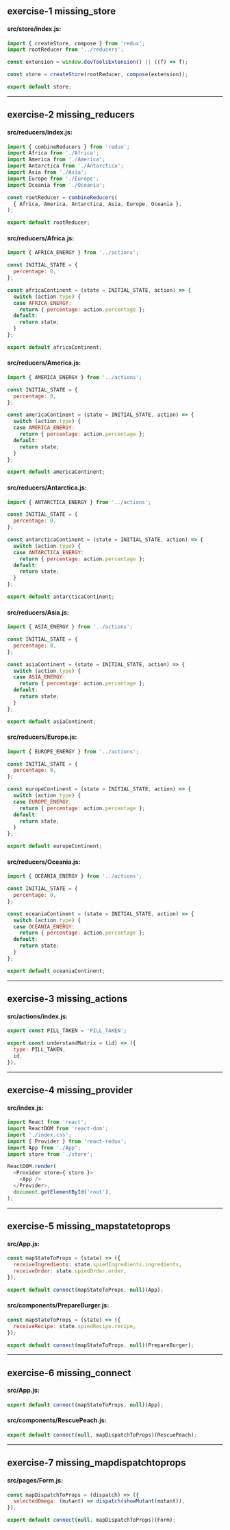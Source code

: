 ## exercise-1 missing_store

#### src/store/index.js:
```javascript
import { createStore, compose } from 'redux';
import rootReducer from '../reducers';

const extension = window.devToolsExtension() || ((f) => f);

const store = createStore(rootReducer, compose(extension));

export default store;
```

---

## exercise-2 missing_reducers

#### src/reducers/index.js:
```javascript
import { combineReducers } from 'redux';
import Africa from './Africa';
import America from './America';
import Antarctica from './Antarctica';
import Asia from './Asia';
import Europe from './Europe';
import Oceania from './Oceania';

const rootReducer = combineReducers(
  { Africa, America, Antarctica, Asia, Europe, Oceania },
);

export default rootReducer;
```

#### src/reducers/Africa.js:
```javascript
import { AFRICA_ENERGY } from '../actions';

const INITIAL_STATE = {
  percentage: 0,
};

const africaContinent = (state = INITIAL_STATE, action) => {
  switch (action.type) {
  case AFRICA_ENERGY:
    return { percentage: action.percentage };
  default:
    return state;
  }
};

export default africaContinent;
```

#### src/reducers/America.js:
```javascript
import { AMERICA_ENERGY } from '../actions';

const INITIAL_STATE = {
  percentage: 0,
};

const americaContinent = (state = INITIAL_STATE, action) => {
  switch (action.type) {
  case AMERICA_ENERGY:
    return { percentage: action.percentage };
  default:
    return state;
  }
};

export default americaContinent;
```

#### src/reducers/Antarctica.js:
```javascript
import { ANTARCTICA_ENERGY } from '../actions';

const INITIAL_STATE = {
  percentage: 0,
};

const antarcticaContinent = (state = INITIAL_STATE, action) => {
  switch (action.type) {
  case ANTARCTICA_ENERGY:
    return { percentage: action.percentage };
  default:
    return state;
  }
};

export default antarcticaContinent;
```

#### src/reducers/Asia.js:
```javascript
import { ASIA_ENERGY } from '../actions';

const INITIAL_STATE = {
  percentage: 0,
};

const asiaContinent = (state = INITIAL_STATE, action) => {
  switch (action.type) {
  case ASIA_ENERGY:
    return { percentage: action.percentage };
  default:
    return state;
  }
};

export default asiaContinent;
```

#### src/reducers/Europe.js:
```javascript
import { EUROPE_ENERGY } from '../actions';

const INITIAL_STATE = {
  percentage: 0,
};

const europeContinent = (state = INITIAL_STATE, action) => {
  switch (action.type) {
  case EUROPE_ENERGY:
    return { percentage: action.percentage };
  default:
    return state;
  }
};

export default europeContinent;
```

#### src/reducers/Oceania.js:
```javascript
import { OCEANIA_ENERGY } from '../actions';

const INITIAL_STATE = {
  percentage: 0,
};

const oceaniaContinent = (state = INITIAL_STATE, action) => {
  switch (action.type) {
  case OCEANIA_ENERGY:
    return { percentage: action.percentage };
  default:
    return state;
  }
};

export default oceaniaContinent;
```

---

## exercise-3 missing_actions

#### src/actions/index.js:
```javascript
export const PILL_TAKEN = 'PILL_TAKEN';

export const understandMatrix = (id) => ({
  type: PILL_TAKEN,
  id,
});
```

---

## exercise-4 missing_provider

#### src/index.js:
```javascript
import React from 'react';
import ReactDOM from 'react-dom';
import './index.css';
import { Provider } from 'react-redux';
import App from './App';
import store from './store';

ReactDOM.render(
  <Provider store={ store }>
    <App />
  </Provider>,
  document.getElementById('root'),
);
```

---

## exercise-5 missing_mapstatetoprops

#### src/App.js:
```javascript
const mapStateToProps = (state) => ({
  receiveIngredients: state.spiedIngredients.ingredients,
  receiveOrder: state.spiedOrder.order,
});

export default connect(mapStateToProps, null)(App);
```


#### src/components/PrepareBurger.js:
```javascript
const mapStateToProps = (state) => ({
  receiveRecipe: state.spiedRecipe.recipe,
});

export default connect(mapStateToProps, null)(PrepareBurger);
```

---

## exercise-6 missing_connect

#### src/App.js:
```javascript
export default connect(mapStateToProps, null)(App);
```

#### src/components/RescuePeach.js:
```javascript
export default connect(null, mapDispatchToProps)(RescuePeach);
```

---

## exercise-7 missing_mapdispatchtoprops

#### src/pages/Form.js:
```javascript
const mapDispatchToProps = (dispatch) => ({
  selectedOmega: (mutant) => dispatch(showMutant(mutant)),
});

export default connect(null, mapDispatchToProps)(Form);
```
